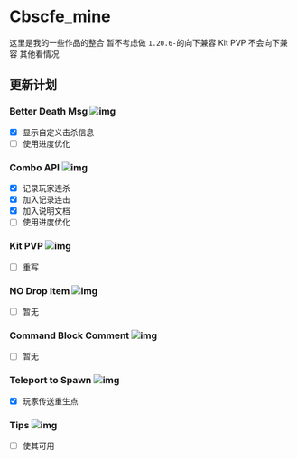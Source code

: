 # Cbscfe_mine

这里是我的一些作品的整合
暂不考虑做 `1.20.6-`的向下兼容
Kit PVP 不会向下兼容
其他看情况

## 更新计划

### Better Death Msg ![img](https://img.shields.io/badge/v1-blue)

* [X] 显示自定义击杀信息
* [ ] 使用进度优化

### Combo API ![img](https://img.shields.io/badge/v1-blue)

* [X] 记录玩家连杀
* [X] 加入记录连击
* [X] 加入说明文档
* [ ] 使用进度优化

### Kit PVP ![img](https://img.shields.io/badge/v2.6.2-blue)

- [ ] 重写

### NO Drop Item ![img](https://img.shields.io/badge/v1.1-blue)

* [ ] 暂无

### Command Block Comment ![img](https://img.shields.io/badge/v2.0.2-blue)

* [ ] 暂无

### Teleport to Spawn ![img](https://img.shields.io/badge/v1.1-blue)

* [X] 玩家传送重生点

### Tips ![img](https://img.shields.io/badge/v*-red)

* [ ] 使其可用
